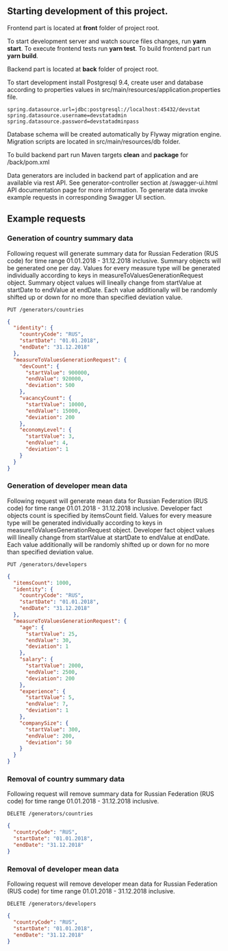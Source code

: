 ## Starting development of this project.

Frontend part is located at **front** folder of project root.

To start development server and watch source files changes, run **yarn start**. 
To execute frontend tests run **yarn test**.
To build frontend part run **yarn build**.

Backend part is located at **back** folder of project root.

To start development install Postgresql 9.4, create user and database according to properties values in src/main/resources/application.properties file.

```
spring.datasource.url=jdbc:postgresql://localhost:45432/devstat
spring.datasource.username=devstatadmin
spring.datasource.password=devstatadminpass
```

Database schema will be created automatically by Flyway migration engine. Migration scripts are located in src/main/resources/db folder.
  
To build backend part run Maven targets **clean** and **package** for /back/pom.xml

Data generators are included in backend part of application and are available via rest API.
See generator-controller section at /swagger-ui.html API documentation page for more information.
To generate data invoke example requests in corresponding Swagger UI section.

## Example requests
### Generation of country summary data

Following request will generate summary data for Russian Federation (RUS code) for time range 01.01.2018 - 31.12.2018 inclusive.
Summary objects will be generated one per day. Values for every measure type will be generated individually according to keys in measureToValuesGenerationRequest object. 
Summary object values will lineally change from startValue at startDate to endValue at endDate. Each value additionally will be randomly shifted up or down for no more than specified deviation value.

`PUT /generators/countries`
```json 
{
  "identity": {
    "countryCode": "RUS",
    "startDate": "01.01.2018",
    "endDate": "31.12.2018"
  },
  "measureToValuesGenerationRequest": {
    "devCount": {
      "startValue": 900000,
      "endValue": 920000,
      "deviation": 500
    },
    "vacancyCount": {
      "startValue": 10000,
      "endValue": 15000,
      "deviation": 200
    },
    "economyLevel": {
      "startValue": 3,
      "endValue": 4,
      "deviation": 1
    }
  }
}
```

### Generation of developer mean data

Following request will generate mean data for Russian Federation (RUS code) for time range 01.01.2018 - 31.12.2018 inclusive.
Developer fact objects count is specified by itemsCount field. Values for every measure type will be generated individually according to keys in measureToValuesGenerationRequest object. 
Developer fact object values will lineally change from startValue at startDate to endValue at endDate. Each value additionally will be randomly shifted up or down for no more than specified deviation value.

`PUT /generators/developers`
```json
{
  "itemsCount": 1000,
  "identity": {
    "countryCode": "RUS",
    "startDate": "01.01.2018",
    "endDate": "31.12.2018"
  },
  "measureToValuesGenerationRequest": {
    "age": {
      "startValue": 25,
      "endValue": 30,
      "deviation": 1
    },
    "salary": {
      "startValue": 2000,
      "endValue": 2500,
      "deviation": 200
    },
    "experience": {
      "startValue": 5,
      "endValue": 7,
      "deviation": 1
    },
    "companySize": {
      "startValue": 300,
      "endValue": 200,
      "deviation": 50
    }
  }
}
```

### Removal of country summary data

Following request will remove summary data for Russian Federation (RUS code) for time range 01.01.2018 - 31.12.2018 inclusive.

`DELETE /generators/countries`
```json 
{
  "countryCode": "RUS",
  "startDate": "01.01.2018",
  "endDate": "31.12.2018"
}
```

### Removal of developer mean data

Following request will remove developer mean data for Russian Federation (RUS code) for time range 01.01.2018 - 31.12.2018 inclusive.

`DELETE /generators/developers`
```json
{
  "countryCode": "RUS",
  "startDate": "01.01.2018",
  "endDate": "31.12.2018"
}
```
